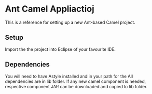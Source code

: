 # Ant Camel Appliactioj
This is a reference for setting up a new Ant-based Camel project. 

## Setup

Import the the project into Eclipse of your favourite IDE.

## Dependencies

You will need to have Astyle installed and in your path for the
All dependencies are in lib folder. If any new camel component is needed, respective component JAR can be downloaded and copied to lib folder.
